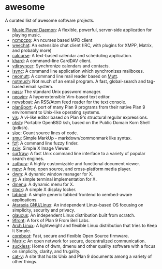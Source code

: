 # awesome

A curated list of awesome software projects.

* [Music Player Daemon](https://www.musicpd.org/): A flexible, powerful, server-side application for playing music.
* [ncmpcpp](https://github.com/ncmpcpp/ncmpcpp): An ncurses based MPD client
* [weechat](https://github.com/weechat/weechat): An extensible chat client
  (IRC, with plugins for XMPP, Matrix, and probably more)
* [calcurse](https://github.com/lfos/calcurse): A text-based calendar and scheduling application.
* [khard](https://github.com/scheibler/khard): A command-line CardDAV client.
* [vdirsyncer](https://github.com/pimutils/vdirsyncer): Synchronize calendars and contacts.
* [isync](https://isync.sourceforge.io/): A  command line application which synchronizes mailboxes.
* [neomutt](https://neomutt.org/): A command line mail reader based on [Mutt](http://www.mutt.org/).
* [notmuch](https://notmuchmail.org/): Not much of an email program. A fast, global-search and tag-based email system.
* [pass](https://www.passwordstore.org/): The standard Unix password manager.
* [neovim](https://neovim.io/): A hyperextensible Vim-based text editor.
* [newsboat](https://newsboat.org/): An RSS/Atom feed reader for the text console.
* [plan9port](https://9fans.github.io/plan9port/): A port of many Plan 9 programs from their native Plan 9 environment to Unix-like operating systems.
* [vis](https://github.com/martanne/vis): A vi-like editor based on Plan 9's structural regular expressions.
* [oksh](https://github.com/ibara/oksh): Portable OpenBSD ksh, based on the Public Domain Korn Shell (pdksh).
* [sloc](https://github.com/velentr/sloc): Count source lines of code.
* [smu](https://github.com/karlb/smu): Simple MarkUp - markdown/commonmark like syntax.
* [fzf](https://github.com/junegunn/fzf): A command line fuzzy finder.
* [sxiv](https://github.com/muennich/sxiv): Simple X Image Viewer.
* [surfraw](http://surfraw.org/): A fast Unix command line interface to a variety of popular search engines.
* [zathura](https://pwmt.org/projects/zathura/): A highly customizable and functional document viewer.
* [mpv](https://mpv.io/): A free, open source, and cross-platform media player.
* [dwm](https://dwm.suckless.org/): A dynamic window manager for X.
* [st](https://st.suckless.org/): A simple terminal implementation for X.
* [dmenu](https://tools.suckless.org/dmenu/): A dynamic menu for X.
* [slock](https://tools.suckless.org/slock/): A simple X display locker.
* [tabbed](https://tools.suckless.org/tabbed/): A simple generic tabbed frontend to xembed-aware applications.
* [Ataraxia GNU/Linux](https://ataraxialinux.org): An independent Linux-based OS focusing on simplicity, security and privacy.
* [glaucus](https://glaucuslinux.org): An independent Linux distribution built from scratch.
* [9front](http://9front.org/): A fork of Plan 9 From Bell Labs.
* [Arch Linux](https://archlinux.org/): A lightweight and flexible Linux distribution that tries to Keep It Simple.
* [coreboot](https://www.coreboot.org/): Fast, secure and flexible Open Source firmware.
* [Matrix](https://matrix.org/): An open network for secure, decentralized communication.
* [suckless](https://suckless.org/): Home of dwm, dmenu and other quality software with a focus on simplicity, clarity, and frugality.
* [cat-v](http://cat-v.org/): A site that hosts Unix and Plan 9 documents among a variety of other things.
